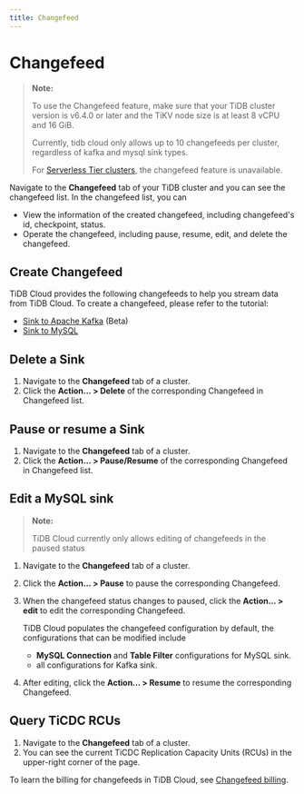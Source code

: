 ```yaml
---
title: Changefeed
---
```


# Changefeed

> **Note:**
>
> To use the Changefeed feature, make sure that your TiDB cluster version is v6.4.0 or later and the TiKV node size is at least 8 vCPU and 16 GiB.
>
> Currently, tidb cloud only allows up to 10 changefeeds per cluster, regardless of kafka and mysql sink types.
>
> For [Serverless Tier clusters](/tidb-cloud/select-cluster-tier.md#serverless-tier-beta), the changefeed feature is unavailable.

Navigate to the **Changefeed** tab of your TiDB cluster and you can see the changefeed list. In the changefeed list, you can

- View the information of the created changefeed, including changefeed's id, checkpoint, status.
- Operate the changefeed, including pause, resume, edit, and delete the changefeed.

## Create Changefeed

TiDB Cloud provides the following changefeeds to help you stream data from TiDB Cloud. To create a changefeed, please refer to the tutorial:

- [Sink to Apache Kafka](/tidb-cloud/changefeed-sink-to-apache-kafka.md) (Beta)
- [Sink to MySQL](/tidb-cloud/changefeed-sink-to-mysql.md)

## Delete a Sink

1. Navigate to the **Changefeed** tab of a cluster.
2. Click the **Action... > Delete** of the corresponding Changefeed in Changefeed list.

## Pause or resume a Sink

1. Navigate to the **Changefeed** tab of a cluster.
2. Click the **Action... > Pause/Resume** of the corresponding Changefeed in Changefeed list.

## Edit a MySQL sink

> **Note:**
>
> TiDB Cloud currently only allows editing of changefeeds in the paused status

1. Navigate to the **Changefeed** tab of a cluster.
2. Click the **Action... > Pause**  to pause the corresponding Changefeed.
3. When the changefeed status changes to paused, click the **Action... > edit**  to edit the corresponding Changefeed.

    TiDB Cloud populates the changefeed configuration by default, the configurations that can be modified include

    - **MySQL Connection** and **Table Filter** configurations for MySQL sink.
    - all configurations for Kafka sink.

4. After editing, click the **Action... > Resume**  to resume the corresponding Changefeed.

## Query TiCDC RCUs

1. Navigate to the **Changefeed** tab of a cluster.
2. You can see the current TiCDC Replication Capacity Units (RCUs) in the upper-right corner of the page.

To learn the billing for changefeeds in TiDB Cloud, see [Changefeed billing](/tidb-cloud/tidb-cloud-billing-ticdc-rcu.md).
